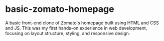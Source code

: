 # basic-zomato-homepage
A basic front-end clone of Zomato's homepage built using HTML and CSS and JS. This was my first hands-on experience in web development, focusing on layout structure, styling, and responsive design.
